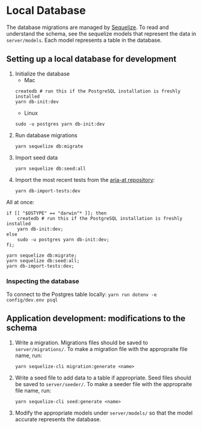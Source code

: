 # Local Database

The database migrations are managed by [Sequelize](https://sequelize.org/). To read and understand the schema, see the sequelize models that represent the data in `server/models`. Each model represents a table in the database.

## Setting up a local database for development

1. Initialize the database
    - Mac
    ```
    createdb # run this if the PostgreSQL installation is freshly installed
    yarn db-init:dev
    ```
    - Linux
    ```
    sudo -u postgres yarn db-init:dev
    ```
2. Run database migrations
    ```
    yarn sequelize db:migrate
    ```
3. Import seed data
    ```
    yarn sequelize db:seed:all
    ```
4. Import the most recent tests from the [aria-at repository](https://github.com/w3c/aria-at):
    ```
    yarn db-import-tests:dev
    ```

All at once:

```
if [[ "$OSTYPE" == "darwin"* ]]; then
    createdb # run this if the PostgreSQL installation is freshly installed
    yarn db-init:dev;
else
    sudo -u postgres yarn db-init:dev;
fi;

yarn sequelize db:migrate;
yarn sequelize db:seed:all;
yarn db-import-tests:dev;
```

### Inspecting the database

To connect to the Postgres table locally:
    ```
    yarn run dotenv -e config/dev.env psql
    ```

## Application development: modifications to the schema

1. Write a migration. Migrations files should be saved to `server/migrations/`. To make a migration file with the appropraite file name, run:
    ```
    yarn sequelize-cli migration:generate <name>
    ```
2. Write a seed file to add data to a table if appropriate. Seed files should be saved to `server/seeder/`. To make a seeder file with the appropraite file name, run:
    ```
    yarn sequelize-cli seed:generate <name>
    ```
3. Modify the appropriate models under `server/models/` so that the model accurate represents the database.
